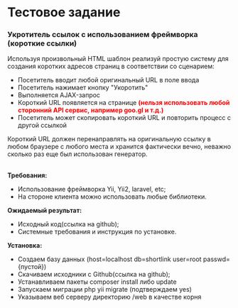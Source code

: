 <h1>Тестовое задание</h1>
<h3>Укротитель ссылок с использованием фреймворка (короткие ссылки)</h3>

<div><p>
    Используя произвольный HTML шаблон реализуй простую систему для создания
    коротких адресов страниц в соответствии со сценарием:</p>
</div>

<ul>
    <li>Посетитель вводит любой оригинальный URL в поле ввода</li> 
    <li>Посетитель нажимает кнопку "Укоротить"</li>
    <li>Выполняется AJAX-запрос</li>
    <li>Короткий URL появляется на странице 
        <span style='color:red;font-weight:bold'>(нельзя использовать любой сторонний API сервис, например goo.gl и т.д.)</span></li>
    <li>Посетитель может скопировать короткий URL и повторить процесс с другой ссылкой</li>
</ul>

<div>
    Короткий URL должен перенаправлять на оригинальную ссылку в любом браузере с любого
    места и хранится фактически вечно, неважно сколько раз еще был использован генератор.
</div>
<br>
<p><b>Требования:</b></p>
<ul>
    <li>Использование фреймворка Yii, Yii2, laravel, etc;</li>
    <li>На стороне клиента можно использовать любые библиотеки.</li>
</ul>

<p><b>Ожидаемый результат:</b></p>
<ul>
    <li>Исходный код(ссылка на github);</li>
    <li>Системные требования и инструкция по установке.</li>
</ul>


<p><b>Установка:</b></p>
<ul>
    <li>Создаем базу данных (host=localhost db=shortlink user=root passwd={пустой})</li>
    <li>Скачиваем исходники с Github(ссылка на github);</li>
    <li>Устанавливаем пакеты composer install либо update</li>
    <li>Запускаем миграции php yii migrate (подтверждаем yes)</li>
    <li>Указываем веб серверу директорию /web в качестве корня</li>
    
</ul>

